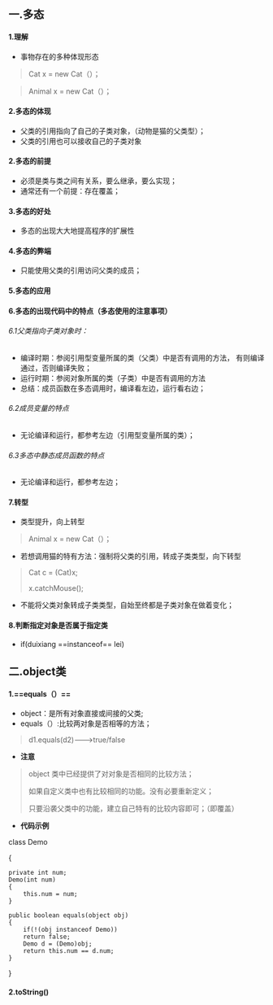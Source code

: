 ## 一.多态
#### 1.理解
- 事物存在的多种体现形态
> Cat x = new Cat（）；

> Animal x = new Cat（）；   

#### 2.多态的体现
- 父类的引用指向了自己的子类对象，（动物是猫的父类型）；
- 父类的引用也可以接收自己的子类对象

#### 2.多态的前提
- 必须是类与类之间有关系，要么继承，要么实现；
- 通常还有一个前提：存在覆盖；

#### 3.多态的好处
- 多态的出现大大地提高程序的扩展性

#### 4.多态的弊端
- 只能使用父类的引用访问父类的成员；

#### 5.多态的应用

#### 6.多态的出现代码中的特点（多态使用的注意事项）
###### 6.1父类指向子类对象时：
- 编译时期：参阅引用型变量所属的类（父类）中是否有调用的方法，
有则编译通过，否则编译失败；
- 运行时期：参阅对象所属的类（子类）中是否有调用的方法
- 总结：成员函数在多态调用时，编译看左边，运行看右边；

###### 6.2成员变量的特点
- 无论编译和运行，都参考左边（引用型变量所属的类）；

###### 6.3多态中静态成员函数的特点
- 无论编译和运行，都参考左边；

#### 7.转型
- 类型提升，向上转型
> Animal x = new Cat（）；     

- 若想调用猫的特有方法：强制将父类的引用，转成子类类型，向下转型
> Cat c = (Cat)x;
> 
> x.catchMouse();

- 不能将父类对象转成子类类型，自始至终都是子类对象在做着变化；

#### 8.判断指定对象是否属于指定类
- if(duixiang ==instanceof== lei)

## 二.object类
#### 1.==equals（）==
- object：是所有对象直接或间接的父类;
- equals（）:比较两对象是否相等的方法；
> d1.equals(d2)--->true/false

- **注意**
> object 类中已经提供了对对象是否相同的比较方法；
> 
> 如果自定义类中也有比较相同的功能。没有必要重新定义；
> 
> 只要沿袭父类中的功能，建立自己特有的比较内容即可；（即覆盖）

- **代码示例**

class Demo

{
    
    private int num;
    Demo(int num)
    {
        this.num = num;
    }
    
    public boolean equals(object obj)
    {
        if(!(obj instanceof Demo))
        return false;
        Demo d = (Demo)obj;
        return this.num == d.num;
    }
}

#### 2.toString()



